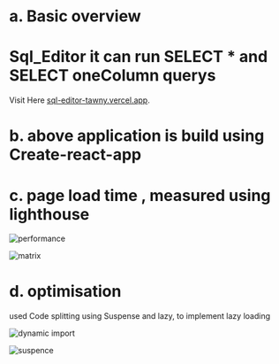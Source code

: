 
# a. Basic overview
# Sql_Editor it can run SELECT * and  SELECT oneColumn querys

Visit Here [sql-editor-tawny.vercel.app](https://sql-editor-tawny.vercel.app/).

# b. above application is build using Create-react-app

# c. page load time , measured using lighthouse

![performance](https://user-images.githubusercontent.com/69300666/173539119-062f1f2e-f42a-4921-87ba-ae1ce32d9c96.png)

![matrix](https://user-images.githubusercontent.com/69300666/173539131-f2b4e57c-5bcb-48d3-8384-cbb81a895541.png)

# d. optimisation

used Code splitting using Suspense and lazy, to implement lazy loading

![dynamic import](https://user-images.githubusercontent.com/69300666/173536058-5ed3e876-c7c6-45d2-99aa-587c94bf9d4b.png)
 
![suspence](https://user-images.githubusercontent.com/69300666/173536356-e282b199-6b16-4482-aaad-9f33d334dcba.png)
 
